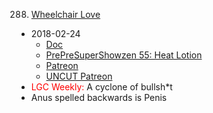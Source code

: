 288. [Wheelchair Love](https://linuxgamecast.com/2018/02/linuxgamecast-weekly-288-wheelchair-love/)
   * 2018-02-24
      * [Doc](https://docs.google.com/document/d/1bcbqwm0dY1impFYt80fvG3rVp4-OPL7dmq7r5NqVAuU/edit)
      * [PrePreSuperShowzen 55: Heat Lotion](https://www.patreon.com/posts/prepresupershowz-17200239)
      * [Patreon](https://www.patreon.com/posts/linuxgamecast-17203371)
      * [UNCUT Patreon](https://www.patreon.com/posts/linuxgamecast-17200272)
   * <span style="color:red">LGC Weekly:</span> A cyclone of bullsh*t
   * Anus spelled backwards is Penis

